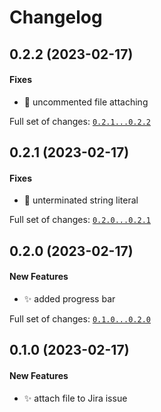 # Changelog

## 0.2.2 (2023-02-17)

#### Fixes

* :bug: uncommented file attaching

Full set of changes: [`0.2.1...0.2.2`](https://github.com/Mcublog/jclip/compare/0.2.1...0.2.2)

## 0.2.1 (2023-02-17)

#### Fixes

* :bug: unterminated string literal

Full set of changes: [`0.2.0...0.2.1`](https://github.com/Mcublog/jclip/compare/0.2.0...0.2.1)

## 0.2.0 (2023-02-17)

#### New Features

* :sparkles: added progress bar

Full set of changes: [`0.1.0...0.2.0`](https://github.com/Mcublog/jclip/compare/0.1.0...0.2.0)

## 0.1.0 (2023-02-17)

#### New Features

* :sparkles: attach file to Jira issue
